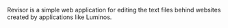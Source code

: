 Revisor is a simple web application for editing the text files behind websites created by applications like Luminos.